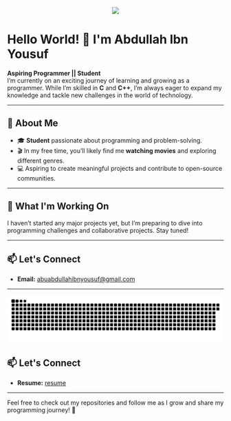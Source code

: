 <div  align="center">
<img src="https://i.giphy.com/media/v1.Y2lkPTc5MGI3NjExcnhtZG96cGhhaGZjcnY4ajBuMjI1MTFscnpoMDhmbXF4YnM0amFxaiZlcD12MV9pbnRlcm5hbF9naWZfYnlfaWQmY3Q9Zw/Ws6T5PN7wHv3cY8xy8/giphy.gif">
</div>


# Hello World! 👋 I'm Abdullah Ibn Yousuf

**Aspiring Programmer || Student**  
I’m currently on an exciting journey of learning and growing as a programmer. While I’m skilled in **C** and **C++**, I’m always eager to expand my knowledge and tackle new challenges in the world of technology.

---

## 🌟 About Me
- 🎓 **Student** passionate about programming and problem-solving.  
- 🎬 In my free time, you’ll likely find me **watching movies** and exploring different genres.  
- 💻 Aspiring to create meaningful projects and contribute to open-source communities.

---

## 🔭 What I'm Working On
I haven’t started any major projects yet, but I’m preparing to dive into programming challenges and collaborative projects. Stay tuned!

---

## 📫 Let's Connect
- **Email:** [abuabdullahibnyousuf@gmail.com](mailto:abuabdullahibnyousuf@gmail.com)

---


<picture>
  <source media="(prefers-color-scheme: dark)" srcset="https://raw.githubusercontent.com/AbdullahIbnYousuf/AbdullahIbnYousuf/output/github-snake-dark.svg" />
  <source media="(prefers-color-scheme: light)" srcset="https://raw.githubusercontent.com/AbdullahIbnYousuf/AbdullahIbnYousuf/output/github-snake.svg" />
  <img alt="github-snake" src="https://raw.githubusercontent.com/AbdullahIbnYousuf/AbdullahIbnYousuf/output/github-snake.svg" />
</picture>

## 📫 Let's Connect
- **Resume:** [resume](https://docs.google.com/document/d/181TaEjFYTp6CzhqFYcMIfBiKTIj6l8_z/edit?usp=drive_link&ouid=107141451440576714846&rtpof=true&sd=true)

---
Feel free to check out my repositories and follow me as I grow and share my programming journey! 🚀  
